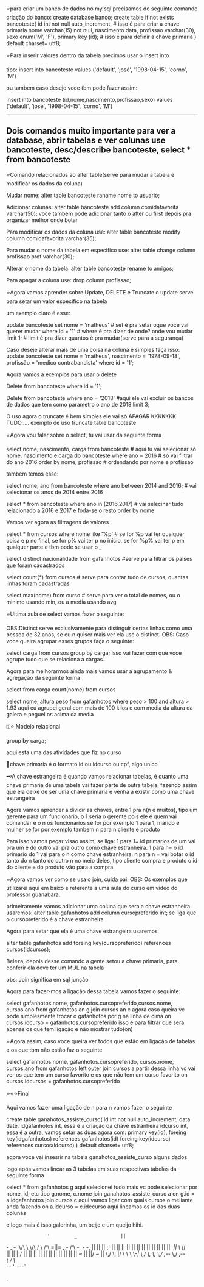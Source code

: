 ⭐️para criar um banco de dados no my sql precisamos do seguinte comando
criação do banco: create database banco;
create table if not exists bancoteste(
id int not null auto_increment,                 # isso é para criar a chave primaria
nome varchar(15) not null,
nascimento data,
profissao varchar(30),
sexo enum('M', 'F'),
primary key (id);                               # isso é para definir a chave primaria
) default charset= utf8;



⭐️Para inserir valores dentro da tabela precimos usar o insert into

tipo:
insert into bancoteste values 
('default', 'josé', '1998-04-15', 'corno', 'M')


ou tambem caso deseje voce tbm pode fazer assim:


insert into bancoteste
(id,nome,nascimento,profissao,sexo)
values
('default', 'josé', '1998-04-15', 'corno', 'M')

---------------------------
Dois comandos muito importante para ver a database, abrir tabelas e ver colunas
use bancoteste,   desc/describe bancoteste, select * from bancoteste
---------------------------






⭐️Comando relacionados ao alter table(serve para mudar a tabela e modificar os dados da coluna)


Mudar nome: 
alter table bancoteste
raname nome to usuario;

Adicionar colunas:
alter table bancoteste
add column comidafavorita varchar(50);              voce tambem pode adicionar tanto o after ou first depois pra organizar melhor onde botar

Para modificar os dados da coluna use:
alter table bancoteste
modify column comidafavorita varchar(35);

Para mudar o nome da tabela em especifico use:
alter table
change column profissao prof varchar(30);

Alterar o nome da tabela:
alter table bancoteste
rename to amigos;

Para apagar a coluna use:
drop column profissao;


⭐️Agora vamos aprender sobre Update, DELETE e Truncate
o update serve para setar um valor especifico na tabela

um exemplo claro é esse:

update bancoteste
set nome = 'matheus'                                       #  set é pra setar oque voce vai querer mudar
where id = '1'                                           #  where é pra dizer de onde? onde vou mudar
limit 1;                                                 #  limit é pra dizer quantos é pra mudar(serve para a segurança)

Caso deseje alterar mais de uma coisa na coluna é simples faça isso:
update bancoteste
set nome = 'matheus', nascimento = '1978-09-18', profissão = 'medico contrabandista'
where id = '1';

Agora vamos a exemplos para usar o delete

Delete from bancoteste
where id = '1';

Delete from bancoteste
where ano = '2018'                                 #aqui ele vai excluir os bancos de dados que tem como parametro o ano de 2018
limit 3;


O uso agora o truncate é bem simples ele vai só APAGAR KKKKKKK TUDO.....
exemplo de uso
truncate table bancoteste


⭐️Agora vou falar sobre o select, tu vai usar da seguinte forma

select nome, nascimento, carga from bancoteste                            # aqui tu vai selecionar só nome, nascimento e carga do bancoteste
where ano = 2016                                                          # só vai filtrar do ano 2016
order by nome, profissao                                                  # ordendando por nome e profissao


tambem temos esse:

select nome, ano from bancoteste
where ano between 2014 and 2016;                                               #  vai selecionar os anos de 2014 entre 2016


select * from bancoteste
where ano in (2016,2017)                             #  vai selecinar tudo relacionado a 2016 e 2017 e foda-se o resto
order by nome


Vamos ver agora as filtragens de valores

select * from cursos
where nome like '%p'                                           # se for %p vai ter qualquer coisa e p no final, se for p% vai ter p no inicio, se for %p% vai ter p em qualquer parte e tbm pode se usar o _ 


select distinct nacionalidade from gafanhotos                  #serve para filtrar os paises que foram cadastrados

                                            
select count(*) from cursos                               # serve para contar tudo de cursos, quantas linhas foram cadastradas

select max(nome) from curso                              # serve para ver o total de nomes, ou o minimo usando min, ou a media usando avg



⭐️Ultima aula de select vamos fazer o seguinte:

OBS:Distinct serve exclusivamente para distinguir certas linhas como uma pessoa de 32 anos, se eu n quiser mais ver ela use o distinct.
OBS: Caso voce queira agrupar esses grupos faça o seguinte:

select carga from cursos
group by carga;                                                  isso vai fazer com que voce agrupe tudo que se relaciona a cargas.


Agora para melhorarmos ainda mais vamos usar a agrupamento & agregação
da seguinte forma

select from carga count(nome) from cursos


select nome, altura,peso from gafanhotos where peso > 100 and altura > 1.93        aqui eu agrupei geral com mais de 100 kilos e com media da altura da galera e peguei os acima da media



⚿⭐️ Modelo relacional

group by carga;

aqui esta uma das atividades que fiz no curso

🔑chave primaria é o formato id ou idcurso ou cpf, algo unico

🗝️A chave estrangeira é quando vamos relacionar tabelas, é quanto uma chave primaria de uma tabela vai fazer parte de outra tabela, fazendo assim que ela
deixe de ser uma chave primaria e venha a existir como uma chave estrangeira

Agora vamos aprender a dividir as chaves, entre 1 pra n(n é muitos), tipo um gerente para um funcionario, o 1 seria o gerente pois ele é quem vai comandar e o n os funcionarios
se for por exemplo 1 para 1, marido e mulher
se for por exemplo tambem n para n cliente e produto


Para isso vamos pegar visao assim, se liga:
1 para 1= id primarios de um vai pra um e do outro vai pra outro como chave estranheira.
1 para n= o id primario do 1 vai para o n como chave estranheira.
n para n = vai botar o id tanto do n tanto do outro n no meio deles, tipo cliente compra e produto o id do cliente e do produto vão para a compra.

⭐️Agora vamos ver como se usa o join, cuida pai.
OBS: Os exemplos que utilizarei aqui em baixo é referente a uma aula do curso em video do professor guanabara.

primeiramente vamos adicionar uma coluna que sera a chave estranheira
usaremos:
alter table gafanhotos add column cursopreferido int;       se liga que o cursopreferido é a chave estranheira

Agora para setar que ela é uma chave estrangeira usaremos

alter table gafanhotos
add foreing key(cursopreferido)
references cursos(idcursos);

Beleza, depois desse comando a gente setou a chave primaria, para conferir ela deve ter um MUL na tabela

obs: Join significa em sql junção

Agora para fazer-mos a ligação dessa tabela vamos fazer o seguinte:

select gafanhotos.nome, gafanhotos.cursopreferido,cursos.nome, cursos.ano 
from gafanhotos an g join cursos an c                                                     agora caso queira vc pode simplesmente trocar o gafanhotos por g na linha de cima
on cursos.idcurso = gafanhotos.cursopreferido                                             isso é para filtrar que será apenas os que tem ligação e não mostrar tudo(on)





⭐️Agora assim, caso voce queira ver todos que estão em ligação de tabelas e os que tbm não estão faz o seguinte

select gafanhotos.nome, gafanhotos.cursopreferido, cursos.nome, cursos.ano
from gafanhotos left outer join cursos                                              a partir dessa linha vc vai ver os que tem um curso favorito e os que não tem um curso favorito
on cursos.idcursos = gafanhotos.cursopreferido


⭐️⭐️⭐️Final

Aqui vamos fazer uma ligação de n para n vamos fazer o seguinte

create table ganahotos_assiste_curso(
id int not null auto_increment,
data date,
idgafanhotos int,                               essa é a criação da chave estranheira
idcurso int,                                    essa é a outra, vamos setar as duas agora com:
primary key(id),
foreing key(idgafanhotos) references gafanhotos(id)
foreing key(idcurso) references cursos(idcurso)
) default charset= utf8;

agora voce vai insesrir na tabela ganahotos_assiste_curso alguns dados

logo após vamos lincar as 3 tabelas em suas respectivas tabelas da seguinte forma

select * from gafanhotos g                   aqui selecionei tudo mais vc pode selecionar por nome, id, etc tipo g.nome, c.nome
join ganahotos_assiste_curso a
on g.id = a.idgafanhotos
join cursos c                               aqui vamos ligar com quais cursos o meliante anda fazendo
on a.idcurso = c.idecurso                   aqui lincamos os id das duas colunas

e logo mais é isso galerinha, um beijo e um queijo hihi.


                   '         _                ||                                      
 _-_ ,._-_ '\\/\\ \\ \\/\\  / \\        /'\\ =||=       ,._-_  /'\\  _-_,  _-_   _-_, 
||    ||    || ;' || || || || ||       || ||  ||         ||   || || ||_.  || \\ ||_.  
||    ||    ||/   || || || || ||       || ||  ||         ||   || ||  ~ || ||/    ~ || 
\\,/  \\,   |/    \\ \\ \\ \\_-|       \\,/   \\,        \\,  \\,/  ,-_-  \\,/  ,-_-  
           (                /  \                                                      
            -_-            '----`                                                     



.
